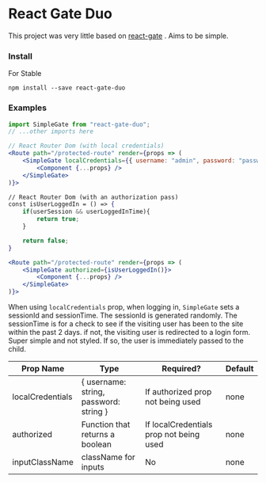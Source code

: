 # React Gate Duo

This project was very little based on [react-gate](https://www.npmjs.com/package/react-gate) . Aims to be simple.

### Install

For Stable 
```
npm install --save react-gate-duo
```


### Examples
```jsx 
import SimpleGate from "react-gate-duo";
// ...other imports here

// React Router Dom (with local credentials)
<Route path="/protected-route" render={props => (
	<SimpleGate localCredentials={{ username: "admin", password: "password" }}>
		<Component {...props} />	
	</SimpleGate>
)}>

// React Router Dom (with an authorization pass)
const isUserLoggedIn = () => {
	if(userSession && userLoggedInTime){
		return true;
	}

	return false;
}

<Route path="/protected-route" render={props => (
	<SimpleGate authorized={isUserLoggedIn()}>
		<Component {...props} />	
	</SimpleGate>
)}>
```

When using ``localCredentials`` prop, when logging in, `SimpleGate` sets a sessionId and sessionTime. The sessionId is generated randomly. The sessionTime is for a check to see if the visiting user has been to the site within the past 2 days. if not, the visiting user is redirected to a login form. Super simple and not styled. If so, the user is immediately passed to the child.


| Prop Name							 | Type																		 | Required?															 | Default |
|------------------------|-----------------------------------------|-----------------------------------------|---------|
| localCredentials			 | { username: string, password: string }  | If authorized prop not being used			 | none    |
| authorized						 | Function that returns a boolean				 | If localCredentials prop not being used | none		 |
| inputClassName				 | className for inputs										 | No																			 | none		 |

